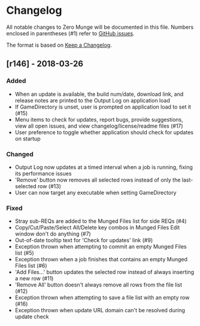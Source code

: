 # Changelog

All notable changes to Zero Munge will be documented in this file. Numbers enclosed in parentheses (#1) refer to [GitHub issues](https://github.com/marth8880/ZeroMunge/issues).

The format is based on [Keep a Changelog](http://keepachangelog.com/en/1.0.0/).

## [r146] - 2018-03-26

### Added

- When an update is available, the build num/date, download link, and release notes are printed to the Output Log on application load
- If GameDirectory is unset, user is prompted on application load to set it (#15)
- Menu items to check for updates, report bugs, provide suggestions, view all open issues, and view changelog/license/readme files (#17)
- User preference to toggle whether application should check for updates on startup

### Changed

- Output Log now updates at a timed interval when a job is running, fixing its performance issues
- 'Remove' button now removes all selected rows instead of only the last-selected row (#13)
- User can now target any executable when setting GameDirectory

### Fixed

- Stray sub-REQs are added to the Munged Files list for side REQs (#4)
- Copy/Cut/Paste/Select All/Delete key combos in Munged Files Edit window don't do anything (#7)
- Out-of-date tooltip text for 'Check for updates' link (#9)
- Exception thrown when attempting to commit an empty Munged Files list (#5)
- Exception thrown when a job finishes that contains an empty Munged Files list (#6)
- 'Add Files...' button updates the selected row instead of always inserting a new row (#11)
- 'Remove All' button doesn't always remove all rows from the file list (#12)
- Exception thrown when attempting to save a file list with an empty row (#16)
- Exception thrown when update URL domain can't be resolved during update check